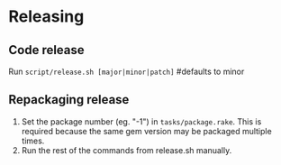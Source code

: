 # Releasing

## Code release

Run `script/release.sh [major|minor|patch]` #defaults to minor

## Repackaging release

1. Set the package number (eg. "-1") in `tasks/package.rake`. This is required because the same gem version may be packaged multiple times.
1. Run the rest of the commands from release.sh manually.
